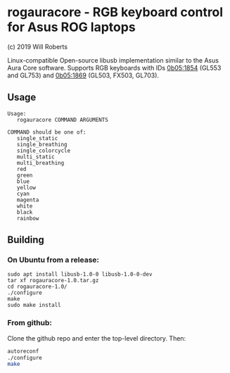 # rogauracore - RGB keyboard control for Asus ROG laptops

(c) 2019 Will Roberts

Linux-compatible Open-source libusb implementation similar to the Asus
Aura Core software.  Supports RGB keyboards with IDs
[0b05:1854](https://linux-hardware.org/index.php?id=usb:0b05-1854)
(GL553 and GL753) and
[0b05:1869](https://linux-hardware.org/index.php?id=usb:0b05-1869)
(GL503, FX503, GL703).

## Usage

```
Usage:
   rogauracore COMMAND ARGUMENTS

COMMAND should be one of:
   single_static
   single_breathing
   single_colorcycle
   multi_static
   multi_breathing
   red
   green
   blue
   yellow
   cyan
   magenta
   white
   black
   rainbow
```

## Building

### On Ubuntu from a release:

```
sudo apt install libusb-1.0-0 libusb-1.0-0-dev
tar xf rogauracore-1.0.tar.gz
cd rogauracore-1.0/
./configure
make
sudo make install
```

### From github:

Clone the github repo and enter the top-level directory.  Then:

```sh
autoreconf
./configure
make
```
